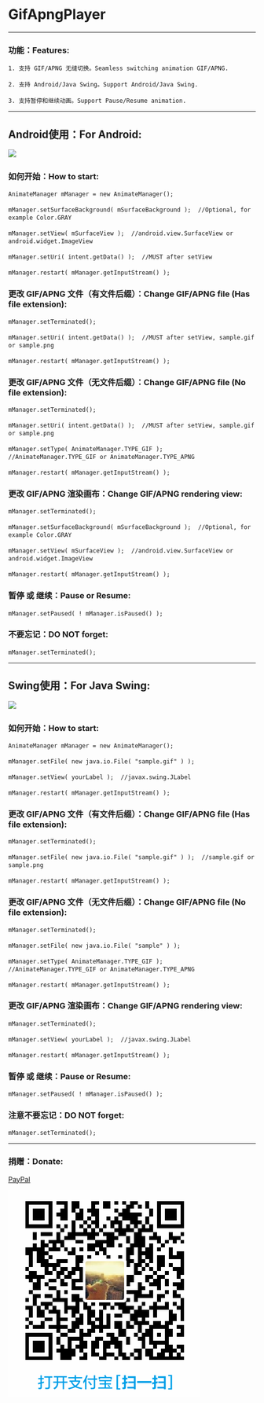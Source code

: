 # GifApngPlayer


-----


### 功能：Features:

    1. 支持 GIF/APNG 无缝切换。Seamless switching animation GIF/APNG.

    2. 支持 Android/Java Swing。Support Android/Java Swing.

    3. 支持暂停和继续动画。Support Pause/Resume animation.


-----


## Android使用：For Android:

![](https://raw.githubusercontent.com/NeedJava1980/GifApngPlayer/master/snapshot/AnimatedPlayer2.gif?token=AFLFM3SRLY7CRMKX3KVWQE245AAGU)


### 如何开始：How to start:

    AnimateManager mManager = new AnimateManager();

    mManager.setSurfaceBackground( mSurfaceBackground );  //Optional, for example Color.GRAY

    mManager.setView( mSurfaceView );  //android.view.SurfaceView or android.widget.ImageView

    mManager.setUri( intent.getData() );  //MUST after setView

    mManager.restart( mManager.getInputStream() );


### 更改 GIF/APNG 文件（有文件后缀）：Change GIF/APNG file (Has file extension):

    mManager.setTerminated();

    mManager.setUri( intent.getData() );  //MUST after setView, sample.gif or sample.png

    mManager.restart( mManager.getInputStream() );


### 更改 GIF/APNG 文件（无文件后缀）：Change GIF/APNG file (No file extension):

    mManager.setTerminated();

    mManager.setUri( intent.getData() );  //MUST after setView, sample.gif or sample.png

    mManager.setType( AnimateManager.TYPE_GIF );  //AnimateManager.TYPE_GIF or AnimateManager.TYPE_APNG

    mManager.restart( mManager.getInputStream() );


### 更改 GIF/APNG 渲染画布：Change GIF/APNG rendering view:

    mManager.setTerminated();

    mManager.setSurfaceBackground( mSurfaceBackground );  //Optional, for example Color.GRAY

    mManager.setView( mSurfaceView );  //android.view.SurfaceView or android.widget.ImageView

    mManager.restart( mManager.getInputStream() );


### 暂停 或 继续：Pause or Resume:

    mManager.setPaused( ! mManager.isPaused() );


### 不要忘记：DO NOT forget:

    mManager.setTerminated();


-----


## Swing使用：For Java Swing:

![](https://raw.githubusercontent.com/NeedJava1980/GifApngPlayer/master/snapshot/AnimatedPlayer1.gif?token=AFLFM3Q6T2GLXZJL6K4UFLC45AAAM)


### 如何开始：How to start:

    AnimateManager mManager = new AnimateManager();

    mManager.setFile( new java.io.File( "sample.gif" ) );

    mManager.setView( yourLabel );  //javax.swing.JLabel

    mManager.restart( mManager.getInputStream() );


### 更改 GIF/APNG 文件（有文件后缀）：Change GIF/APNG file (Has file extension):

    mManager.setTerminated();

    mManager.setFile( new java.io.File( "sample.gif" ) );  //sample.gif or sample.png

    mManager.restart( mManager.getInputStream() );


### 更改 GIF/APNG 文件（无文件后缀）：Change GIF/APNG file (No file extension):

    mManager.setTerminated();

    mManager.setFile( new java.io.File( "sample" ) );

    mManager.setType( AnimateManager.TYPE_GIF );  //AnimateManager.TYPE_GIF or AnimateManager.TYPE_APNG

    mManager.restart( mManager.getInputStream() );


### 更改 GIF/APNG 渲染画布：Change GIF/APNG rendering view:

    mManager.setTerminated();

    mManager.setView( yourLabel );  //javax.swing.JLabel

    mManager.restart( mManager.getInputStream() );


### 暂停 或 继续：Pause or Resume:

    mManager.setPaused( ! mManager.isPaused() );


### 注意不要忘记：DO NOT forget:

    mManager.setTerminated();


-----


### 捐赠：Donate:

[PayPal](https://paypal.me/needjava?locale.x=zh_XC)

![Alipay](https://raw.githubusercontent.com/NeedJava1980/GifApngPlayer/master/snapshot/alipay.png?token=AFLFM3XNPSGSTXITDK2VODS45AA3Y)
